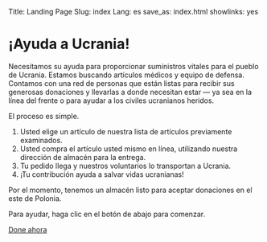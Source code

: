 Title: Landing Page
Slug: index
Lang: es
save_as: index.html
showlinks: yes

# ¡Ayuda a Ucrania!

Necesitamos su ayuda para proporcionar suministros vitales para el pueblo de Ucrania. Estamos buscando artículos médicos y equipo de defensa.
Contamos con una red de personas que están listas para recibir sus generosas donaciones y llevarlas a donde necesitan estar &mdash; ya sea en la línea del frente o para ayudar a los civiles ucranianos heridos.

El proceso es simple.

1. Usted elige un artículo de nuestra lista de artículos previamente examinados.
2. Usted compra el artículo usted mismo en línea, utilizando nuestra dirección de almacén para la entrega.
3. Tu pedido llega y nuestros voluntarios lo transportan a Ucrania.
4. ¡Tu contribución ayuda a salvar vidas ucranianas!

Por el momento, tenemos un almacén listo para aceptar donaciones en el este de Polonia.

Para ayudar, haga clic en el botón de abajo para comenzar.

<p class="direction">
	<a href="/request/">Done ahora</a>
</p>

<!-- The following items are needed most urgently:
	* medical supplies: <med_supply_name_from_api>
	* defence equipment: <defence_equipment_name_from_api> -->
